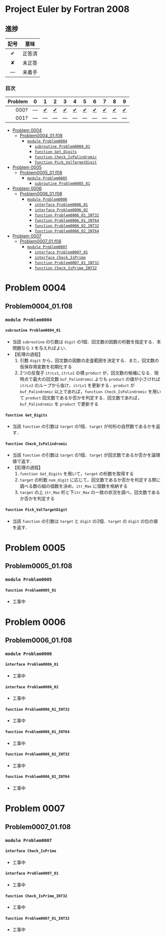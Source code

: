 # Project Euler by Fortran 2008 #

## 進捗 ##

|記号|意味|
|:-:|:-:|
|&#x2714;|正答済|
|&#x2718;|未正答|
|&#x2014;|未着手|

### 目次 ###

|Problem|0|1|2|3|4|5|6|7|8|9|
|-:|:-:|:-:|:-:|:-:|:-:|:-:|:-:|:-:|:-:|:-:|
|000?|&#x2014;|[&#x2714;](Problem-0001)|[&#x2714;](Problem-0002)|[&#x2714;](Problem-0003)|[&#x2714;](Problem-0004)|[&#x2714;](Problem-0005)|[&#x2714;](Problem-0006)|[&#x2714;](Problem-0007)|[&#x2714;](Problem-0008)|[&#x2714;](Problem-0009)|
|001?|&#x2014;|&#x2014;|&#x2014;|&#x2014;|&#x2014;|&#x2014;|&#x2014;|&#x2014;|&#x2014;|&#x2014;|

- [Problem 0004](#problem-0004)
	- [Problem0004_01.f08](#problem0004_01f08)
		- [`module Problem0004`](#module-problem0004)
			- [`subroutine Problem0004_01`](#subroutine-problem0004_01)
			- [`function Get_Digits`](#function-get_digits)
			- [`function Check_IsPalindromic`](#function-check_ispalindromic)
			- [`function Pick_ValTargetDigit`](#function-pick_valtargetdigit)
- [Problem 0005](#problem-0005)
	- [Problem0005_01.f08](#problem0005_01f08)
		- [`module Problem0005`](#module-problem0005)
			- [`subroutine Problem0005_01`](#function-problem0005_01)
- [Problem 0006](#problem-0006)
	- [Problem0006_01.f08](#problem0006_01f08)
		- [`module Problem0006`](#module-problem0006)
			- [`interface Problem0006_01`](#interface-problem0006_01)
			- [`interface Problem0006_02`](#interface-problem0006_02)
			- [`function Problem0006_01_INT32`](#function-problem0006_01_int32)
			- [`function Problem0006_01_INT64`](#function-problem0006_01_int64)
			- [`function Problem0006_02_INT32`](#function-problem0006_02_int32)
			- [`function Problem0006_02_INT64`](#function-problem0006_02_int64)
- [Problem 0007](#problem-0007)
	- [Problem0007_01.f08](#problem0007_01f08)
		- [`module Problem0007`](#module-problem0007)
			- [`interface Problem0007_01`](#interface-problem0007_01)
			- [`interface Check_IsPrime`](#interface-problem0007_01)
			- [`function Problem0007_01_INT32`](#function-problem0007_01_int32)
			- [`function Check_IsPrime_INT32`](#function-check_isprime_int32)

# Problem 0004 #

## Problem0004_01.f08 ##

### `module Problem0004` ###

#### `subroutine Problem0004_01` ####
- 当該 `subroutine` の引数は `digit` の1個．回文数の因数の桁数を指定する．本問題なら `3` を与えればよい．
- 【処理の過程】
	1. 引数 `digit` から，回文数の因数の走査範囲を決定する．また，回文数の仮保存用変数を初期化する
	2. 2つの反復子 `itrLv1`, `itrLv2` の積 `product` が，回文数の候補になる．現時点で最大の回文数 `buf_Palindromic` よりも `product` の値が小さければ `itrLv2` のループから抜け，`itrLv1` を更新する．`product` が `buf_Palindromic` 以上であれば，`function Check_IsPalindromic` を用いて `product` 回文数であるか否かを判定する．回文数であれば，`buf_Palindromic` を `product` で更新する

#### `function Get_Digits` ####
- 当該 `function` の引数は `target` の1個．`target` が何桁の自然数であるかを返す．

#### `function Check_IsPalindromic` ####
- 当該 `function` の引数は `target` の1個．`target` が回文数であるか否かを論理値で返す．
- 【処理の過程】
	1. `function Get_Digits` を用いて，`target` の桁数を取得する
	2. `target` の桁数 `num_digit` に応じて，回文数であるか否かを判定する際に調べる数の組の個数を決め，`itr_Max` に個数を格納する
	3. `target` の上 `itr_Max` 桁と下`itr_Max` の一致の状況を調べ，回文数であるか否かを判定する

#### `function Pick_ValTargetDigit` ####
- 当該 `function` の引数は `target` と `digit` の2個．`target` の `digit` の位の値を返す．

# Problem 0005 #

## Problem0005_01.f08 ##

### `module Problem0005` ###

#### `function Problem0005_01` ####
- 工事中

# Problem 0006 #

## Problem0006_01.f08 ##

### `module Problem0006` ###

#### `interface Problem0006_01` ####
- 工事中

#### `interface Problem0006_02` ####
- 工事中

#### `function Problem0006_01_INT32` ####
- 工事中

#### `function Problem0006_01_INT64` ####
- 工事中

#### `function Problem0006_02_INT32` ####
- 工事中

#### `function Problem0006_02_INT64` ####
- 工事中

# Problem 0007 #

## Problem0007_01.f08 ##

### `module Problem0007` ###

#### `interface Check_IsPrime` ####
- 工事中

#### `interface Problem0007_01` ####
- 工事中

#### `function Check_IsPrime_INT32` ####
- 工事中

#### `function Problem0007_01_INT32` ####
- 工事中
